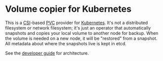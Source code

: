 # Volume copier for Kubernetes

This is a [CSI](https://kubernetes-csi.github.io/docs/)-based
[PVC](https://kubernetes.io/docs/concepts/storage/persistent-volumes/) provider for
[Kubernetes](https://kubernetes.io/). It's not a distributed filesystem or network filesystem; it's just an operator
that automatically snapshots and copies your local volume to another node for backup. When the volume is needed on a
new node, it will be "restored" from a snapshot. All metadata about where the snapshots live is kept in etcd.

See the [developer guide](docs/developer-guide.md) for architecture.
     